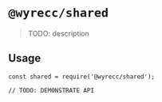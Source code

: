 # `@wyrecc/shared`

> TODO: description

## Usage

```
const shared = require('@wyrecc/shared');

// TODO: DEMONSTRATE API
```
